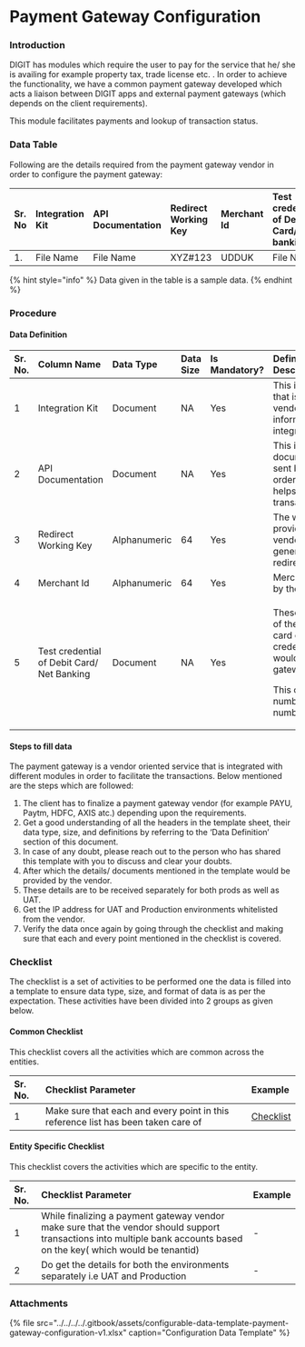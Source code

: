 # Payment Gateway Configuration

### Introduction

DIGIT has modules which require the user to pay for the service that he/ she is availing for example property tax, trade license etc. . In order to achieve the functionality, we have a common payment gateway developed which acts a liaison between DIGIT apps and external payment gateways \(which depends on the client requirements\).

This module facilitates payments and lookup of transaction status.

### Data Table

Following are the details required from the payment gateway vendor in order to configure the payment gateway:

| Sr. No | Integration Kit | API Documentation | Redirect Working Key | Merchant Id  | Test credential of Debit Card/ Net banking |
| :--- | :--- | :--- | :--- | :--- | :--- |
| 1. | File Name | File Name | XYZ\#123 | UDDUK | File Name |

{% hint style="info" %}
Data given in the table is a sample data.
{% endhint %}

### Procedure

#### Data Definition

<table>
  <thead>
    <tr>
      <th style="text-align:left">Sr. No.</th>
      <th style="text-align:left">Column Name</th>
      <th style="text-align:left">Data Type</th>
      <th style="text-align:left">Data Size</th>
      <th style="text-align:left">Is Mandatory?</th>
      <th style="text-align:left">Definition/ Description</th>
    </tr>
  </thead>
  <tbody>
    <tr>
      <td style="text-align:left">1</td>
      <td style="text-align:left">Integration Kit</td>
      <td style="text-align:left">Document</td>
      <td style="text-align:left">NA</td>
      <td style="text-align:left">Yes</td>
      <td style="text-align:left">This is a document that is sent by the vendor which contains information
        on how to integrate the service</td>
    </tr>
    <tr>
      <td style="text-align:left">2</td>
      <td style="text-align:left">API Documentation</td>
      <td style="text-align:left">Document</td>
      <td style="text-align:left">NA</td>
      <td style="text-align:left">Yes</td>
      <td style="text-align:left">This is a separate document which is sent by the vendor in order to help
        ideally helps us to retrieve the transaction status</td>
    </tr>
    <tr>
      <td style="text-align:left">3</td>
      <td style="text-align:left">Redirect Working Key</td>
      <td style="text-align:left">Alphanumeric</td>
      <td style="text-align:left">64</td>
      <td style="text-align:left">Yes</td>
      <td style="text-align:left">The working key is provided by the vendor for the generation of the redirection
        URL</td>
    </tr>
    <tr>
      <td style="text-align:left">4</td>
      <td style="text-align:left">Merchant Id</td>
      <td style="text-align:left">Alphanumeric</td>
      <td style="text-align:left">64</td>
      <td style="text-align:left">Yes</td>
      <td style="text-align:left">Merchant id provided by the vendor</td>
    </tr>
    <tr>
      <td style="text-align:left">5</td>
      <td style="text-align:left">Test credential of Debit Card/ Net Banking</td>
      <td style="text-align:left">Document</td>
      <td style="text-align:left">NA</td>
      <td style="text-align:left">Yes</td>
      <td style="text-align:left">
        <p>These are the details of the debit/credit card or net banking credentials
          which would help us test the gateway</p>
        <p>This contains the card number/Code/Account number etc.</p>
      </td>
    </tr>
  </tbody>
</table>

#### Steps to fill data

The payment gateway is a vendor oriented service that is integrated with different modules in order to facilitate the transactions. Below mentioned are the steps which are followed:

1. The client has to finalize a payment gateway vendor \(for example PAYU, Paytm, HDFC, AXIS atc.\) depending upon the requirements.
2. Get a good understanding of all the headers in the template sheet, their data type, size, and definitions by referring to the ‘Data Definition’ section of this document.
3. In case of any doubt, please reach out to the person who has shared this template with you to discuss and clear your doubts.
4. After which the details/ documents mentioned in the template would be provided by the vendor.
5. These details are to be received separately for both prods as well as UAT.
6. Get the IP address for UAT and Production environments whitelisted from the vendor.
7. Verify the data once again by going through the checklist and making sure that each and every point mentioned in the checklist is covered.

### Checklist

The checklist is a set of activities to be performed one the data is filled into a template to ensure data type, size, and format of data is as per the expectation. These activities have been divided into 2 groups as given below.

#### Common Checklist

This checklist covers all the activities which are common across the entities.

| Sr. No. | Checklist Parameter | Example |
| :--- | :--- | :--- |
| 1 | Make sure that each and every point in this reference list has been taken care of | [Checklist](../../module-setup/common-config/checklist.md) |

#### Entity Specific Checklist

This checklist covers the activities which are specific to the entity.

| Sr. No. | Checklist Parameter | Example |
| :--- | :--- | :--- |
| 1 | While finalizing a payment gateway vendor make sure that the vendor should support transactions into multiple bank accounts based on the key\( which would be tenantid\) | - |
| 2 | Do get the details for both the environments separately i.e UAT and Production | - |

### Attachments

{% file src="../../../../.gitbook/assets/configurable-data-template-payment-gateway-configuration-v1.xlsx" caption="Configuration Data Template" %}

